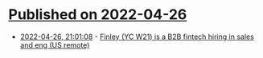 # [Published on 2022-04-26](index.md)

* [2022-04-26, 21:01:08](https://news.ycombinator.com/item?id=31173116) - [Finley (YC W21) is a B2B fintech hiring in sales and eng (US remote)](https://www.finleycms.com/work-at-finley)
